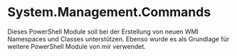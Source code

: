# System.Management.Commands
 Dieses PowerShell Module soll bei der Erstellung von neuen WMI Namespaces und Classes unterstützen. Ebenso wurde es als Grundlage für weitere PowerShell Module von mir verwendet.
